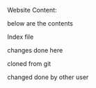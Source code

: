 Website Content:

below are the contents

Index file

changes done here

cloned from git 

changed done by other user
